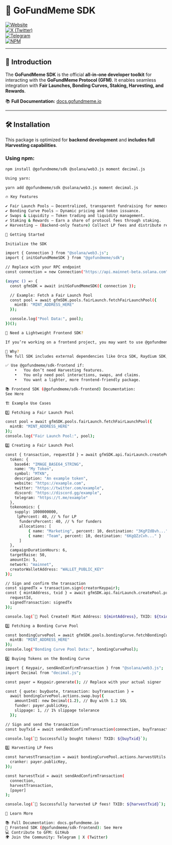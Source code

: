 # 🚀 GoFundMeme SDK  

[![Website](https://img.shields.io/badge/Website-GoFundMeme.io-blue?style=for-the-badge)](https://www.gofundmeme.io)  
[![X (Twitter)](https://img.shields.io/badge/X-@GoFundMemes-black?style=for-the-badge)](https://x.com/GoFundMemes)  
[![Telegram](https://img.shields.io/badge/Telegram-Join%20Chat-blue?style=for-the-badge)](https://t.me/gofundmeme)  
[![NPM](https://img.shields.io/npm/v/@gofundmeme/sdk?color=red&label=NPM&style=for-the-badge)](https://www.npmjs.com/package/@gofundmeme/sdk)  

---

## 🌟 **Introduction**
The **GoFundMeme SDK** is the official **all-in-one developer toolkit** for interacting with the **GoFundMeme Protocol (GFM)**. It enables seamless integration with **Fair Launches, Bonding Curves, Staking, Harvesting, and Rewards**.

📚 **Full Documentation:** [docs.gofundmeme.io](https://docs.gofundmeme.io/developers/gfm-for-builders)  

---

## 🛠 **Installation**
This package is optimized for **backend development** and **includes full Harvesting capabilities**.

### **Using npm:**
```sh
npm install @gofundmeme/sdk @solana/web3.js moment decimal.js

Using yarn:

yarn add @gofundmeme/sdk @solana/web3.js moment decimal.js

🔥 Key Features

✔️ Fair Launch Pools – Decentralized, transparent fundraising for memecoins & beyond.
✔️ Bonding Curve Pools – Dynamic pricing and token issuance.
✔️ Swaps & Liquidity – Token trading and liquidity management.
✔️ Staking & Rewards – Earn a share of protocol fees through staking.
✔️ Harvesting – (Backend-only feature) Collect LP fees and distribute rewards.

🚀 Getting Started

Initialize the SDK

import { Connection } from "@solana/web3.js";
import { initGoFundMemeSDK } from "@gofundmeme/sdk";

// Replace with your RPC endpoint
const connection = new Connection("https://api.mainnet-beta.solana.com");

(async () => {
  const gfmSDK = await initGoFundMemeSDK({ connection });

  // Example: Fetch a Fair Launch Pool
  const pool = await gfmSDK.pools.fairLaunch.fetchFairLaunchPool({
    mintB: "MINT_ADDRESS_HERE"
  });

  console.log("Pool Data:", pool);
})();

🎨 Need a Lightweight Frontend SDK?

If you’re working on a frontend project, you may want to use @gofundmeme/sdk-frontend instead.

🚨 Why?
The full SDK includes external dependencies like Orca SDK, Raydium SDK, and Meteora SDK, which can cause compatibility issues in frontend applications.

✅ Use @gofundmeme/sdk-frontend if:
	•	You don’t need Harvesting features.
	•	You only need pool interactions, swaps, and claims.
	•	You want a lighter, more frontend-friendly package.

📚 Frontend SDK (@gofundmeme/sdk-frontend) Documentation:
See Here

🏗️ Example Use Cases

1️⃣ Fetching a Fair Launch Pool

const pool = await gfmSDK.pools.fairLaunch.fetchFairLaunchPool({
  mintB: "MINT_ADDRESS_HERE"
});
console.log("Fair Launch Pool:", pool);

2️⃣ Creating a Fair Launch Pool

const { transaction, requestId } = await gfmSDK.api.fairLaunch.createPool.request({
  token: {
    base64: "IMAGE_BASE64_STRING",
    name: "My Token",
    symbol: "MTKN",
    description: "An example token",
    website: "https://example.com",
    twitter: "https://twitter.com/example",
    discord: "https://discord.gg/example",
    telegram: "https://t.me/example"
  },
  tokenomics: {
    supply: 1000000000,
     lpPercent: 40, // % for LP
      fundersPercent: 40, // % for funders
      allocations: [
          { name: "Marketing", percent: 10, destination: "3KgPZdBvh..." },
          { name: "Team", percent: 10, destination: "6KgQZzCvh..." }
      ]
  },
  campaignDurationHours: 6,
  targetRaise: 50,
  amountIn: 5,
  network: "mainnet",
  creatorWalletAddress: "WALLET_PUBLIC_KEY"
});

// Sign and confirm the transaction
const signedTx = transaction.sign(creatorKeypair);
const { mintAddress, txid } = await gfmSDK.api.fairLaunch.createPool.process({
  requestId,
  signedTransaction: signedTx
});

console.log(`🎉 Pool Created! Mint Address: ${mintAddress}, TXID: ${txid}`);

3️⃣ Fetching a Bonding Curve Pool

const bondingCurvePool = await gfmSDK.pools.bondingCurve.fetchBondingCurvePool({
  mintB: "MINT_ADDRESS_HERE"
});
console.log("Bonding Curve Pool Data:", bondingCurvePool);

4️⃣ Buying Tokens on the Bonding Curve

import { Keypair, sendAndConfirmTransaction } from "@solana/web3.js";
import Decimal from "decimal.js";

const payer = Keypair.generate(); // Replace with your actual signer

const { quote: buyQuote, transaction: buyTransaction } =
  await bondingCurvePool.actions.swap.buy({
    amountInUI: new Decimal(1.2), // Buy with 1.2 SOL
    funder: payer.publicKey,
    slippage: 1, // 1% slippage tolerance
  });

// Sign and send the transaction
const buyTxid = await sendAndConfirmTransaction(connection, buyTransaction, [payer]);

console.log(`🎉 Successfully bought tokens! TXID: ${buyTxid}`);

5️⃣ Harvesting LP Fees

const harvestTransaction = await bondingCurvePool.actions.harvestUtils.harvest({
  cranker: payer.publicKey,
});

const harvestTxid = await sendAndConfirmTransaction(
  connection,
  harvestTransaction,
  [payer]
);

console.log(`🌾 Successfully harvested LP fees! TXID: ${harvestTxid}`);

📖 Learn More

📚 Full Documentation: docs.gofundmeme.io
🎨 Frontend SDK (@gofundmeme/sdk-frontend): See Here
💻 Contribute to GFM: GitHub
🌍 Join the Community: Telegram | X (Twitter)
